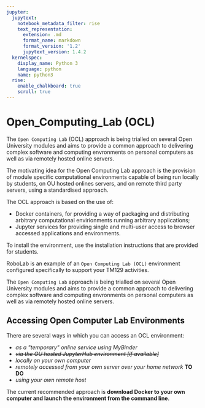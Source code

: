 ```yaml
---
jupyter:
  jupytext:
    notebook_metadata_filter: rise
    text_representation:
      extension: .md
      format_name: markdown
      format_version: '1.2'
      jupytext_version: 1.4.2
  kernelspec:
    display_name: Python 3
    language: python
    name: python3
  rise:
    enable_chalkboard: true
    scroll: true
---
```


<!-- #region slideshow={"slide_type": "slide"} -->
# Open\_Computing\_Lab (OCL)
<!-- #endregion -->

<!-- #region slideshow={"slide_type": "slide"} -->
The `Open Computing Lab` (OCL) approach is being trialled on several Open University modules and aims to provide a common approach to delivering complex software and computing envronments on personal computers as well as via remotely hosted online servers.
<!-- #endregion -->

The motivating idea for the Open Computing Lab approach is the provision of module specific computational environments capable of being run locally by students, on OU hosted onlines servers, and on remote third party servers, using a standardised approach.

The OCL approach is based on the use of:

- Docker containers, for providing a way of packaging and distributing arbitrary computational envirionments running arbitrary applications;
- Jupyter services for providing single and multi-user access to browser accessed applications and environments.

<!-- #region slideshow={"slide_type": "skip"} -->
To install the environment, use the installation instructions that are provided for students.
<!-- #endregion -->

RoboLab is an example of an `Open Computing Lab (OCL)` environment configured specifically to support your TM129 activities.

The `Open Computing Lab` approach is being trialled on several Open University modules and aims to provide a common approach to delivering complex software and computing envronments on personal computers as well as via remotely hosted online servers.


<!-- #region slideshow={"slide_type": "slide"} -->
## Accessing Open Computer Lab Environments

There are several ways in which you can access an OCL environment:

- *as a "temporary" online service using MyBinder*
- <s>*via the OU hosted JupyterHub environment [if available]*</s>
- *locally on your own computer*
- *remotely accessed from your own server over your home network* __TO DO__
- *using your own remote host*

The current recommended approach is __download Docker to your own computer and launch the environment from the command line__.
<!-- #endregion -->


